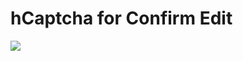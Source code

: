 # hCaptcha for Confirm Edit
![](https://github.com/StarCitizenTools/mediawiki-extensions-ConfirmEdit-hCaptcha/workflows/MediaWiki%20CI/badge.svg)